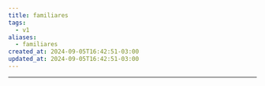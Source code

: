 ```yaml
---
title: familiares
tags:
  - v1
aliases:
  - familiares
created_at: 2024-09-05T16:42:51-03:00
updated_at: 2024-09-05T16:42:51-03:00
---
```



---

